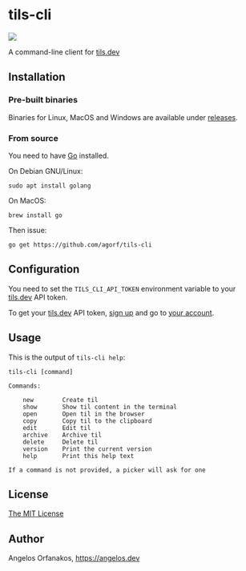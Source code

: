 # tils-cli

![](https://img.shields.io/github/v/tag/agorf/tils-cli?label=version&sort=semver)

A command-line client for [tils.dev][]

[tils.dev]: https://tils.dev/

## Installation

### Pre-built binaries

Binaries for Linux, MacOS and Windows are available under [releases][].

[releases]: https://github.com/agorf/tils-cli/releases

### From source

You need to have [Go](https://golang.org/) installed.

On Debian GNU/Linux:

```shell
sudo apt install golang
```

On MacOS:

```shell
brew install go
```

Then issue:

```shell
go get https://github.com/agorf/tils-cli
```

## Configuration

You need to set the `TILS_CLI_API_TOKEN` environment variable to your [tils.dev][] API token.

To get your [tils.dev][] API token, [sign up][] and go to [your account][account].

[sign up]: https://tils.dev/signup
[account]: https://tils.dev/account

## Usage

This is the output of `tils-cli help`:

```plaintext
tils-cli [command]

Commands:

    new        Create til
    show       Show til content in the terminal
    open       Open til in the browser
    copy       Copy til to the clipboard
    edit       Edit til
    archive    Archive til
    delete     Delete til
    version    Print the current version
    help       Print this help text

If a command is not provided, a picker will ask for one
```

## License

[The MIT License][]

[The MIT License]: https://github.com/agorf/tils-cli/blob/master/LICENSE.txt

## Author

Angelos Orfanakos, <https://angelos.dev>
